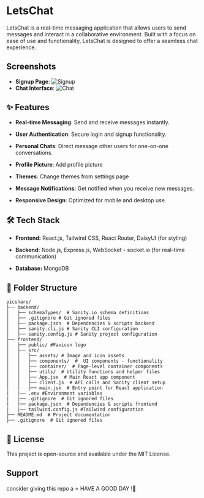 # LetsChat

LetsChat is a real-time messaging application that allows users to send messages and interact in a collaborative environment. Built with a focus on ease of use and functionality, LetsChat is designed to offer a seamless chat experience.

## Screenshots

- **Signup Page**: ![Signup](link-to-your-screenshot)
- **Chat Interface**: ![Chat](link-to-your-screenshot)

## ✨ Features

- **Real-time Messaging**: Send and receive messages instantly.
  
- **User Authentication**: Secure login and signup functionality.
  
- **Personal Chats**: Direct message other users for one-on-one conversations.

- **Profile Picture**: Add profile picture

- **Themes**: Change themes from settings page
 
- **Message Notifications**: Get notified when you receive new messages.
 
- **Responsive Design**: Optimized for mobile and desktop use.

## 🛠 Tech Stack

- **Frontend:** React.js, Tailwind CSS, React Router, DaisyUI (for styling)

- **Backend:** Node.js, Express.js, WebSocket - socket.io (for real-time communication)

- **Database:** MongoDB


## 📂 Folder Structure

```
picshare/
├── backend/
│   ├── schemaTypes/  # Sanity.io schema definitions
│   ├── .gitignore # Git ignored files
│   ├── package.json  # Dependencies & scripts backend
│   ├── sanity.cli.js # Sanity CLI configuration
│   ├── sanity.config.js # Sanity project configuration
├── frontend/
│   ├── public/ #Favicon logo
│   ├── src/
│   │   ├── assets/ # Image and icon assets
│   │   ├── components/  #  UI components - functionality
│   │   ├── container/  # Page-level container components
│   │   ├── utils/  # Utility functions and helper files
│   │   ├── App.jsx  # Main React app component
│   │   ├── client.js  # API calls and Sanity client setup
│   │   ├── main.jsx  # Entry point for React application
|   |── .env #Environment variables
|   |── .gitignore  # Git ignored files
|   |── package.json  # Dependencies & scripts frontend
|   |── tailwind.config.js #Tailwind configuration
├── README.md  # Project documentation
├── .gitignore  # Git ignored files
```

## 📜 License

This project is open-source and available under the MIT License.

## Support
consider giving this repo a ⭐
HAVE A GOOD DAY !🎉
